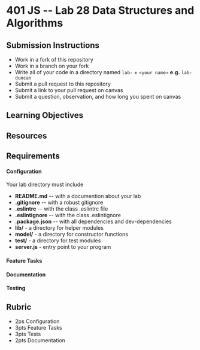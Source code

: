401 JS --  Lab 28 Data Structures and Algorithms
===

## Submission Instructions
  * Work in a fork of this repository
  * Work in a branch on your fork
  * Write all of your code in a directory named `lab-` + `<your name>` **e.g.** `lab-duncan`
  * Submit a pull request to this repository
  * Submit a link to your pull request on canvas
  * Submit a question, observation, and how long you spent on canvas  

## Learning Objectives  
<!-- the leaning objectives from the corisponding class number -->
## Resources  
<!-- a list of liks if any are necessary for the assignment-->
## Requirements  
#### Configuration  
<!-- list of files, configurations, tools, ect that are required -->
Your lab directory must include  
* **README.md** -- with a documention about your lab
* **.gitignore** -- with a robust gitignore
* **.eslintrc** -- with the class .eslintrc file
* **.eslintignore** -- with the class .eslintignore
* **.package.json** -- with all dependencies and dev-dependencies
* **lib/** - a directory for helper modules
* **model/** - a directory for constructor functions
* **test/** - a directory for test modules
* **server.js** - entry point to your program

#### Feature Tasks  
<!-- a list or description of the feature tasks you want the students to implement -->
####  Documentation  
<!-- a description of what you want the student to write about in their readme -->
#### Testing  
<!-- a description of what you want the student to test -->
## Rubric  
* 2ps Configuration
* 3pts Feature Tasks
* 3pts Tests
* 2pts Documentation

<!-- links -->
